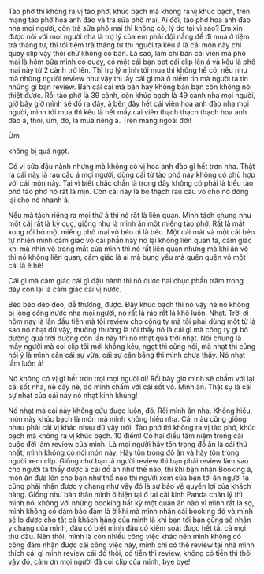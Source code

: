 Tào phớ thì không ra vị tào phớ, khúc bạch mà không ra vị khúc bạch, trên mạng tào phớ hoa anh đào và trà sữa phô mai, Ai đời, tào phớ hoa anh đào nha mọi người, còn trà sữa phô mai thì không có, lý do tại vì sao? Em xin được nói với mọi người nha là trợ lý của em phải đội nắng để đi mua ở tiệm trà tháng tư, thì tới tiệm trà tháng tư thì người ta kêu á là cái món này chỉ quay clip vậy thôi chứ không có bán. Là sao, làm chỉ bán cái viên mà phô mai là hôm bữa mình có quay, có một cái bạn bot cái clip lên á và kêu là phô mai này từ 2 cành trở lên. Thì trợ lý mình tới mua thì không hề có, nếu như mà những người review như vậy thì lấy cái gì mà ở niềm tin mà người ta tin những gì bạn review. Bạn cái cái mà bán hay không bán bạn còn không nói thiệt được. Rồi tào phớ là 39 cành, còn khúc bạch là 49 cành nha mọi người, giờ bây giờ mình sẽ đổ ra đây, à bên đây hết cái viên hoa anh đào nha mọi người, mình tới mua thì kêu là hết mấy cái viên thạch thạch thạch hoa anh đào á, thôi, ừm, đó, là mua riêng á. Trên mạng ngoài đời! 


Ừm 


không bị quá ngọt. 


Có vị sữa đậu nành nhưng mà không có vị hoa anh đào gì hết trơn nha. Thật ra cái này là rau câu á mọi người, dùng cái từ tào phớ này không có phù hợp với cái món này. Tại vì biết chắc chắn là trong đây không có phải là kiểu tào phớ tào phớ nó rất là mịn. Còn cái này là bỏ thạch rau câu vô cho nó đông lại cho nó nhanh á. 


Nếu mà tách riêng ra mọi thứ á thì nó rất là liên quan. Mình tách chung như một cái rất là kỳ cục, giống như là mình ăn một miếng tào phớ. Rất là mát xong rồi bỏ một miếng phô mai vô béo ơi là béo. Một cái mát và một cái béo tự nhiên mình cảm giác vô cái phần này nó lại không liên quan ta, cảm giác khi mà nhìn vô trong mắt của mình thì nó rất liên quan nhưng mà khi ăn vô thì nó không liên quan, cảm giác là ai mà bụng yếu mà quện quện vô một cái là ê hê! 


Cái gì mà cảm giác cái gì đậu nành thì nó được hai chục phần trăm trong đây còn lại là cảm giác cái vị nước. 


Béo béo dẻo dẻo, dễ thương, được. Đây khúc bạch thì nó vậy nè nó không bị lỏng cỏng nước nha mọi người, nó rất là ráo rất là khô luôn. Nhạt. Trời ơi hôm nay là lần đầu tiên mà tôi review cho công ty mà tôi phải dùng một từ là sao nó nhạt dữ vậy, thường thường là tôi thấy nó là cái gì mà công ty gì bỏ đường quá trời đường còn lần này thì nó nhạt quá trời nhạt. Nói chung là mấy người mà coi clip tôi mới không kêu, ngọt thì cũng nói, mà nhạt thì cũng nói ý là mình cần cái sự vừa, cái sự cân bằng thì mình chưa thấy. Nó nhạt lắm luôn á! 


Nó không có vị gì hết trơn trọi mọi người ơi! Rồi bây giờ mình sẽ chấm với lại cái sốt nha, nè đây nè, đó mình chấm với cái sốt vô. Mình ăn. Thật sự là cái sự nhạt của cái này nó nhạt kinh khủng! 


Nó nhạt mà cái này không cứu được luôn, đó. Rồi mình ăn nha. Không hiểu, món này khúc bạch là món mà mình không hiểu nha. Cái màu cũng giống nhau phải cái vị khác nhau dữ vậy trời. Tào phớ thì không ra vị tào phớ, khúc bạch mà không ra vị khúc bạch. 10 điểm! Có hai điều tâm niệm trong cái cuộc đời làm review của mình. Là mọi người hãy tôn trọng đồ ăn là cái thứ nhất, mình không có nói món này. Hãy tôn trọng đồ ăn và hãy tôn trọng người xem clip. Giống như bạn là người review thì bạn phải review làm sao cho người ta thấy được à cái đồ ăn như thế nào, thì khi bạn nhận Booking á, món ăn đưa lên cho bạn như thế nào thì người xem của bạn tới ăn người ta cũng phải nhận được y chang như vậy đó là sự bảo vệ quyền lợi của khách hàng. Giống như bản thân mình ở hiện tại ở tại cái kinh Panda chân lý thì mình nói không với những booking bất kỳ một quán ăn nào vì mình rất là sợ, mình không có dám bảo đảm là ờ khi mà mình nhận cái booking đó và mình sẽ lo được cho tất cả khách hàng của mình là khi bạn tới bạn cũng sẽ nhận y chang của mình, đâu có biết mình đâu có kiểm soát được hết tất cả mọi thứ đâu. Nên thôi, mình là còn nhiều công việc khác nên mình không có công đảm nhận được cái công việc này, mình chỉ có thể review tại nhà mình thích cái gì mình review cái đó thôi, có tiền thì review, không có tiền thì thôi vậy đó, cảm ơn mọi người đã coi clip của mình, bye bye!